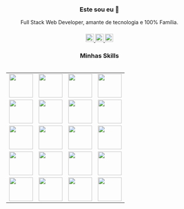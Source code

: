 <h3 align="center"> Este sou eu 👋</h3>

<p align="center">Full Stack Web Developer, amante de tecnologia e 100% Família.</p>

<h3 align="center">
    <a target="_blank" href="https://www.linkedin.com/in/viniciusgo/">
      <img alt="LinkdeIN" width="22px" src="https://cdn.jsdelivr.net/npm/simple-icons@v3/icons/linkedin.svg" />
    </a>
    <a target="_blank" href="https://api.whatsapp.com/send?phone=5548991779450">
      <img alt="Whatsapp" width="22px" src="https://cdn.jsdelivr.net/npm/simple-icons@v3/icons/whatsapp.svg" />
    </a>
    <a target="_blank" href="mailto:vinicius.oliver@gmail.com">
      <img alt="Gmail" width="22px" src="https://cdn.jsdelivr.net/npm/simple-icons@v3/icons/gmail.svg" />
    </a>
 </h3>

<h3 align="center">
    Minhas Skills
    <br><br>
    <table>
      <tbody>
        <tr valign="top">
          <td width="25%" align="center">
            <img height="64px" src="https://cdn.svgporn.com/logos/php.svg">
          </td>
          <td width="25%" align="center">
            <img height="64px" src="https://cdn.svgporn.com/logos/laravel.svg">
          </td>
          <td width="25%" align="center">
            <img height="64px" src="https://cdn.svgporn.com/logos/nodejs.svg">
          </td>
          <td width="25%" align="center">
            <img height="64px" src="https://cdn.svgporn.com/logos/express.svg">
          </td>
        </tr>
        <tr valign="top">
          <td width="25%" align="center">
            <img height="64px" src="https://cdn.svgporn.com/logos/react.svg">
          </td>
          <td width="25%" align="center">
            <img height="64px" src="https://cdn.svgporn.com/logos/vue.svg">
          </td>
          <td width="25%" align="center">
            <img height="64px" src="https://cdn.svgporn.com/logos/jquery.svg">
          </td>
          <td width="25%" align="center">
            <img height="64px" src="https://cdn.svgporn.com/logos/javascript.svg">
          </td>
        </tr>
        <tr valign="top">
          <td width="25%" align="center">
            <img height="64px" src="https://cdn.svgporn.com/logos/mysql.svg">
          </td>
          <td width="25%" align="center">
            <img height="64px" src="https://cdn.svgporn.com/logos/postgresql.svg">
          </td>
          <td width="25%" align="center">
            <img height="64px" src="https://portaldosaber.net/wp-content/uploads/2017/09/MS-SQL-Server.png">
          </td>
          <td width="25%" align="center">
            <img height="64px" src="https://cdn.svgporn.com/logos/mongodb.svg">
          </td>
        </tr>  
        <tr valign="top">
          <td width="25%" align="center">
            <img height="64px" src="https://cdn.svgporn.com/logos/html-5.svg">
          </td>
          <td width="25%" align="center">
            <img height="64px" src="https://cdn.svgporn.com/logos/css-3.svg">
          </td>
          <td width="25%" align="center">
            <img height="64px" src="https://cdn.svgporn.com/logos/bootstrap.svg">
          </td>
          <td width="25%" align="center">
            <img height="64px" src="https://cdn.svgporn.com/logos/materializecss.svg">
          </td>
        </tr>        
        <tr valign="top">
          <td width="25%" align="center">
            <img height="64px" src="https://cdn.svgporn.com/logos/docker.svg">
          </td>
          <td width="25%" align="center">
            <img height="64px" src="https://cdn.svgporn.com/logos/vagrant.svg">
          </td>
          <td width="25%" align="center">
            <img height="64px" src="https://cdn.svgporn.com/logos/ubuntu.svg">
          </td>
          <td width="25%" align="center">
            <img height="64px" src="https://cdn.svgporn.com/logos/microsoft-windows.svg">
          </td>
        </tr>        
      </tbody>
    </table>
</h3>

<!--
**viniciusgoliver/viniciusgoliver** is a ✨ _special_ ✨ repository because its `README.md` (this file) appears on your GitHub profile.

Here are some ideas to get you started:

- 🔭 I’m currently working on ...
- 🌱 I’m currently learning ...
- 👯 I’m looking to collaborate on ...
- 🤔 I’m looking for help with ...
- 💬 Ask me about ...
- 📫 How to reach me: ...
- 😄 Pronouns: ...
- ⚡ Fun fact: ...
-->
